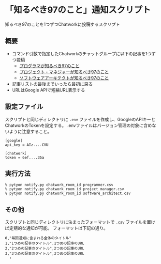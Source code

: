 # 「知るべき97のこと」通知スクリプト

知るべき97のことを1つずつChatworkに投稿するスクリプト


## 概要

- コマンド引数で指定したChatworkのチャットグループに以下の記事を1つずつ投稿
  - [プログラマが知るべき97のこと](http://xn--97-273ae6a4irb6e2hsoiozc2g4b8082p.com/)
  - [プロジェクト・マネジャーが知るべき97のこと](http://xn--97-273ae6a4irb6e2h2k6c0ec7tvc3h1e0dwi7lj952k.com/)
  - [ソフトウェアアーキテクトが知るべき97のこと](http://xn--97-273ae6a4irb6e2h2ia0cn0g4a2txf4ah5wo4af612j.com/)
- 記事リストの最後までいったら最初に戻る
- URLはGoogle APIで短縮URL表示する


## 設定ファイル

スクリプトと同じディレクトリに `.env` ファイルを作成し、GoogleのAPIキーとChatworkのTokenを設定する。
.envファイルはバージョン管理の対象に含めないように注意すること。

```
[google]
api_key = AIz....CVU

[chatwork]
token = 6ef....35a
```


## 実行方法

```
% pytyon notify.py chatwork_room_id programmer.csv
% pytyon notify.py chatwork_room_id project_manager.csv
% pytyon notify.py chatwork_room_id software_architect.csv
```


## その他

スクリプトと同じディレクトリに決まったフォーマットで `.csv` ファイルを置けば定期的な通知が可能。
フォーマットは下記の通り。

```
0,"毎回通知に含まれる全体のタイトル"
1,"1つめの記事のタイトル",1つめの記事のURL
2,"2つめの記事のタイトル",2つめの記事のURL
3,"3つめの記事のタイトル",3つめの記事のURL
  :
```

